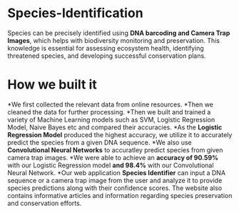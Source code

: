 # Species-Identification
Species can be precisely identified using **DNA barcoding and Camera Trap Images**, which helps with biodiversity monitoring and preservation. This knowledge is essential for assessing ecosystem health, identifying threatened species, and developing successful conservation plans.

# How we built it
*We first collected the relevant data from online resources.
*Then we cleaned the data for further processing.
*Then we built and trained a variety of Machine Learning models such as SVM, Logistic Regression Model, Naive Bayes etc and compared their accuracies.
*As the **Logistic Regression Model** produced the highest accuracy, we utilize it to accurately predict the species from a given DNA sequence. 
*We also use **Convolutional Neural Networks** to accuratley predict species from given camera trap images.
*We were able to achieve an **accuracy of 90.59%** with our Logistic Regression model **and 98.4%** with our Convolutional Neural Network.
*Our web application **Species Identifier** can input a DNA sequence or a camera trap image from the user and analyze it to provide species predictions along with their confidence scores. The website also contains informative articles and information regarding species preservation and conservation efforts. 
